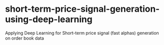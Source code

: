 # short-term-price-signal-generation-using-deep-learning

Applying Deep Learning for Short-term price signal (fast alphas) generation on order book data
